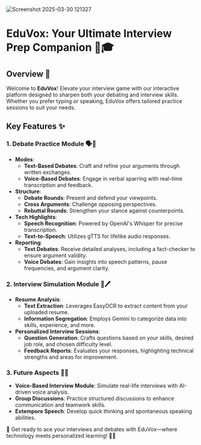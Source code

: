 
![Screenshot 2025-03-30 121327](https://github.com/user-attachments/assets/738ddf61-e8de-4fa8-b308-7991cc48522b)

# EduVox: Your Ultimate Interview Prep Companion 🚀🎓  

## Overview 📝  
Welcome to **EduVox**! Elevate your interview game with our interactive platform designed to sharpen both your debating and interview skills. Whether you prefer typing or speaking, EduVox offers tailored practice sessions to suit your needs.  

## Key Features ✨  

### 1. Debate Practice Module 🗣️💬  
- **Modes**:  
  - **Text-Based Debates**: Craft and refine your arguments through written exchanges.  
  - **Voice-Based Debates**: Engage in verbal sparring with real-time transcription and feedback.  
- **Structure**:  
  - **Debate Rounds**: Present and defend your viewpoints.  
  - **Cross Arguments**: Challenge opposing perspectives.  
  - **Rebuttal Rounds**: Strengthen your stance against counterpoints.  
- **Tech Highlights**:  
  - **Speech Recognition**: Powered by OpenAI's Whisper for precise transcription.  
  - **Text-to-Speech**: Utilizes gTTS for lifelike audio responses.  
- **Reporting**:  
  - **Text Debates**: Receive detailed analyses, including a fact-checker to ensure argument validity.  
  - **Voice Debates**: Gain insights into speech patterns, pause frequencies, and argument clarity.  

### 2. Interview Simulation Module 🎤🖊️  
- **Resume Analysis**:  
  - **Text Extraction**: Leverages EasyOCR to extract content from your uploaded resume.  
  - **Information Segregation**: Employs Gemini to categorize data into skills, experience, and more.  
- **Personalized Interview Sessions**:  
  - **Question Generation**: Crafts questions based on your skills, desired job role, and chosen difficulty level.  
  - **Feedback Reports**: Evaluates your responses, highlighting technical strengths and areas for improvement.  

### 3. Future Aspects 🚀🔮  
- **Voice-Based Interview Module**: Simulate real-life interviews with AI-driven voice analysis.  
- **Group Discussions**: Practice structured discussions to enhance communication and teamwork skills.  
- **Extempore Speech**: Develop quick thinking and spontaneous speaking abilities.  

🌟 Get ready to ace your interviews and debates with EduVox—where technology meets personalized learning! 🎯💡
